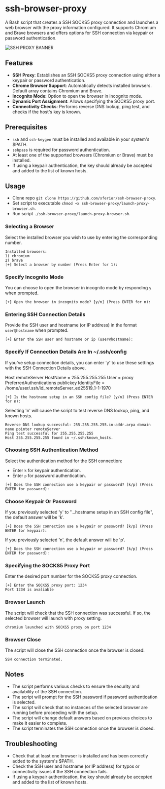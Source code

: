# ssh-browser-proxy
A Bash script that creates a SSH SOCKS5 proxy connection and launches a web browser with the proxy information configured. It supports Chromium and Brave browsers and offers options for SSH connection via keypair or password authentication.

![SSH PROXY BANNER](https://github.com/xferior/ssh-browser-proxy/assets/149968394/0a0acab2-b9f2-471a-81db-fb15f1d7d7ac)

## Features

- **SSH Proxy**: Establishes an SSH SOCKS5 proxy connection using either a keypair or password authentication.
- **Chrome Browser Support**: Automatically detects installed browsers. Default array contains Chromium and Brave.
- **Incognito Mode**: Option to open the browser in incognito mode.
- **Dynamic Port Assignment**: Allows specifying the SOCKS5 proxy port.
- **Connectivity Checks**: Performs reverse DNS lookup, ping test, and checks if the host's key is known.

## Prerequisites

- `ssh` and `ssh-keygen` must be installed and available in your system's $PATH.
- `sshpass` is required for password authentication.
- At least one of the supported browsers (Chromium or Brave) must be installed.
- If using a keypair authentication, the key should already be accepted and added to the list of known hosts.

## Usage

- Clone repo `git clone https://github.com/xferior/ssh-browser-proxy`.
- Set script to executable `chmod +x ssh-browser-proxy/launch-proxy-browser.sh`.
- Run script `./ssh-browser-proxy/launch-proxy-browser.sh`.

### Selecting a Browser

Select the installed browser you wish to use by entering the corresponding number.

```
Installed browsers:
1) chromium
2) brave
[+] Select a browser by number (Press Enter for 1):
```

### Specify Incognito Mode

You can choose to open the browser in incognito mode by responding `y` when prompted.

```
[+] Open the browser in incognito mode? [y/n] (Press ENTER for n): 
```

### Entering SSH Connection Details

Provide the SSH user and hostname (or IP address) in the format `user@hostname` when prompted.

```
[+] Enter the SSH user and hostname or ip (user@hostname): 
```

### Specify If Connection Details Are In ~/.ssh/config

If you've setup connection details, you can enter 'y' to use these settings with the SSH Connection Details above.

Host remoteServer
   HostName = 255.255.255.255
   User = proxy
   PreferredAuthentications publickey
   IdentityFile = /home/user/.ssh/id_remoteServer_ed25519_1-1-1970

```
[+] Is the hostname setup in an SSH config file? [y/n] (Press ENTER for n): 
```

Selecting 'n' will cause the script to test reverse DNS lookup, ping, and known hosts.

```
Reverse DNS lookup successful: 255.255.255.255.in-addr.arpa domain name pointer remoteServer
Ping test successful for 255.255.255.255
Host 255.255.255.255 found in ~/.ssh/known_hosts.
```

### Choosing SSH Authentication Method

Select the authentication method for the SSH connection: 
- Enter `k` for keypair authentication.
- Enter `p` for password authentication.

```
[+] Does the SSH connection use a keypair or password? [k/p] (Press ENTER for password): 
```

### Choose Keypair Or Password

If you previously selected 'y' to "...hostname setup in an SSH config file", the default answer will be 'k'.

```
[+] Does the SSH connection use a keypair or password? [k/p] (Press ENTER for keypair): 
```
If you previously selected 'n', the default answer will be 'p'.

```
[+] Does the SSH connection use a keypair or password? [k/p] (Press ENTER for password):  
```

### Specifying the SOCKS5 Proxy Port

Enter the desired port number for the SOCKS5 proxy connection.

```
[+] Enter the SOCKS5 proxy port: 1234
Port 1234 is avaliable
```

### Browser Launch

The script will check that the SSH connection was successful. If so, the selected browser will launch with proxy setting.

```
chromium launched with SOCKS5 proxy on port 1234
```

### Browser Close

The script will close the SSH connection once the browser is closed.

```
SSH connection terminated.
```


## Notes

- The script performs various checks to ensure the security and availability of the SSH connection.
- The script will prompt for the SSH password if password authentication is selected.
- The script will check that no instances of the selected browser are running before proceeding with the setup.
- The script will change default answers based on previous choices to make it easier to complete.
- The script terminates the SSH connection once the browser is closed.

## Troubleshooting

- Check that at least one browser is installed and has been correctly added to the system's $PATH.
- Check the SSH user and hostname (or IP address) for typos or connectivity issues if the SSH connection fails.
- If using a keypair authentication, the key should already be accepted and added to the list of known hosts.
